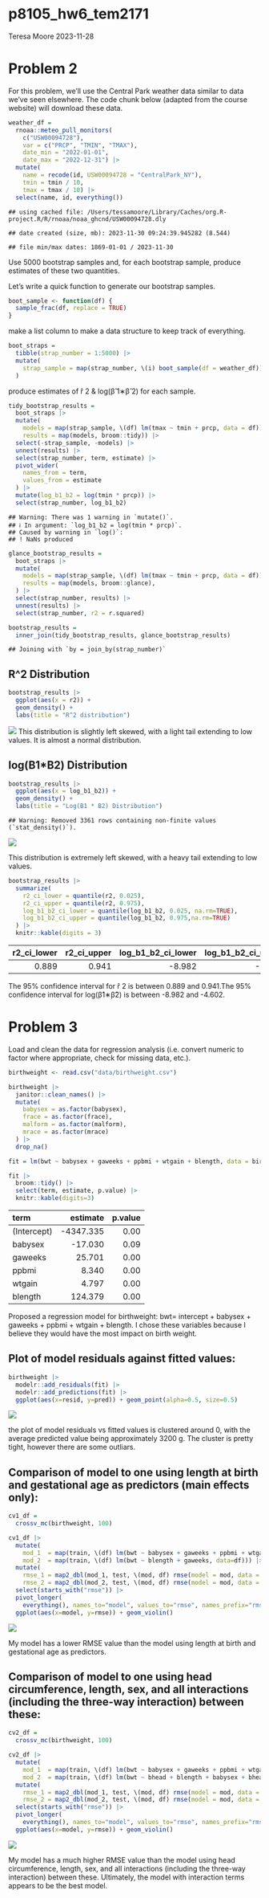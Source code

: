 p8105_hw6_tem2171
================
Teresa Moore
2023-11-28

# Problem 2

For this problem, we’ll use the Central Park weather data similar to
data we’ve seen elsewhere. The code chunk below (adapted from the course
website) will download these data.

``` r
weather_df = 
  rnoaa::meteo_pull_monitors(
    c("USW00094728"),
    var = c("PRCP", "TMIN", "TMAX"), 
    date_min = "2022-01-01",
    date_max = "2022-12-31") |>
  mutate(
    name = recode(id, USW00094728 = "CentralPark_NY"),
    tmin = tmin / 10,
    tmax = tmax / 10) |>
  select(name, id, everything())
```

    ## using cached file: /Users/tessamoore/Library/Caches/org.R-project.R/R/rnoaa/noaa_ghcnd/USW00094728.dly

    ## date created (size, mb): 2023-11-30 09:24:39.945282 (8.544)

    ## file min/max dates: 1869-01-01 / 2023-11-30

Use 5000 bootstrap samples and, for each bootstrap sample, produce
estimates of these two quantities.

Let’s write a quick function to generate our bootstrap samples.

``` r
boot_sample <- function(df) {
  sample_frac(df, replace = TRUE)
}
```

make a list column to make a data structure to keep track of everything.

``` r
boot_straps = 
  tibble(strap_number = 1:5000) |> 
  mutate(
    strap_sample = map(strap_number, \(i) boot_sample(df = weather_df))
  )
```

produce estimates of r̂ 2 & log(β̂ 1∗β̂ 2) for each sample.

``` r
tidy_bootstrap_results = 
  boot_straps |> 
  mutate(
    models = map(strap_sample, \(df) lm(tmax ~ tmin + prcp, data = df)),
    results = map(models, broom::tidy)) |> 
  select(-strap_sample, -models) |> 
  unnest(results) |>
  select(strap_number, term, estimate) |> 
  pivot_wider(
    names_from = term,
    values_from = estimate
  ) |> 
  mutate(log_b1_b2 = log(tmin * prcp)) |> 
  select(strap_number, log_b1_b2)
```

    ## Warning: There was 1 warning in `mutate()`.
    ## ℹ In argument: `log_b1_b2 = log(tmin * prcp)`.
    ## Caused by warning in `log()`:
    ## ! NaNs produced

``` r
glance_bootstrap_results =
  boot_straps |> 
  mutate(
    models = map(strap_sample, \(df) lm(tmax ~ tmin + prcp, data = df)),
    results = map(models, broom::glance),
  ) |> 
  select(strap_number, results) |> 
  unnest(results) |>
  select(strap_number, r2 = r.squared)

bootstrap_results =
  inner_join(tidy_bootstrap_results, glance_bootstrap_results)
```

    ## Joining with `by = join_by(strap_number)`

## R^2 Distribution

``` r
bootstrap_results |> 
  ggplot(aes(x = r2)) + 
  geom_density() +
  labs(title = "R^2 distribution")
```

![](p8105_hw6_tem2171_files/figure-gfm/unnamed-chunk-6-1.png)<!-- -->
This distribution is slightly left skewed, with a light tail extending
to low values. It is almost a normal distribution.

## log(B1\*B2) Distribution

``` r
bootstrap_results |> 
  ggplot(aes(x = log_b1_b2)) + 
  geom_density() +
  labs(title = "Log(B1 * B2) Distribution")
```

    ## Warning: Removed 3361 rows containing non-finite values (`stat_density()`).

![](p8105_hw6_tem2171_files/figure-gfm/unnamed-chunk-7-1.png)<!-- -->

This distribution is extremely left skewed, with a heavy tail extending
to low values.

``` r
bootstrap_results |> 
  summarize(
    r2_ci_lower = quantile(r2, 0.025),
    r2_ci_upper = quantile(r2, 0.975),
    log_b1_b2_ci_lower = quantile(log_b1_b2, 0.025, na.rm=TRUE),
    log_b1_b2_ci_upper = quantile(log_b1_b2, 0.975,na.rm=TRUE)
  ) |> 
  knitr::kable(digits = 3)
```

| r2_ci_lower | r2_ci_upper | log_b1_b2_ci_lower | log_b1_b2_ci_upper |
|------------:|------------:|-------------------:|-------------------:|
|       0.889 |       0.941 |             -8.982 |             -4.602 |

The 95% confidence interval for r̂ 2 is between 0.889 and 0.941.The 95%
confidence interval for log(β̂1∗β̂2) is between -8.982 and -4.602.

# Problem 3

Load and clean the data for regression analysis (i.e. convert numeric to
factor where appropriate, check for missing data, etc.).

``` r
birthweight <- read.csv("data/birthweight.csv")

birthweight |>
  janitor::clean_names() |>
  mutate(
    babysex = as.factor(babysex),
    frace = as.factor(frace),
    malform = as.factor(malform),
    mrace = as.factor(mrace)
  ) |>
  drop_na()
```

``` r
fit = lm(bwt ~ babysex + gaweeks + ppbmi + wtgain + blength, data = birthweight)

fit |>
  broom::tidy() |>
  select(term, estimate, p.value) |>
  knitr::kable(digits=3)
```

| term        |  estimate | p.value |
|:------------|----------:|--------:|
| (Intercept) | -4347.335 |    0.00 |
| babysex     |   -17.030 |    0.09 |
| gaweeks     |    25.701 |    0.00 |
| ppbmi       |     8.340 |    0.00 |
| wtgain      |     4.797 |    0.00 |
| blength     |   124.379 |    0.00 |

Proposed a regression model for birthweight: bwt= intercept + babysex +
gaweeks + ppbmi + wtgain + blength. I chose these variables because I
believe they would have the most impact on birth weight.

## Plot of model residuals against fitted values:

``` r
birthweight |>
  modelr::add_residuals(fit) |>
  modelr::add_predictions(fit) |>
  ggplot(aes(x=resid, y=pred)) + geom_point(alpha=0.5, size=0.5)
```

![](p8105_hw6_tem2171_files/figure-gfm/unnamed-chunk-11-1.png)<!-- -->

the plot of model residuals vs fitted values is clustered around 0, with
the average predicted value being approximately 3200 g. The cluster is
pretty tight, however there are some outliars.

## Comparison of model to one using length at birth and gestational age as predictors (main effects only):

``` r
cv1_df = 
  crossv_mc(birthweight, 100) 

cv1_df |> 
  mutate(
    mod_1  = map(train, \(df) lm(bwt ~ babysex + gaweeks + ppbmi + wtgain + blength, data = df)),
    mod_2  = map(train, \(df) lm(bwt ~ blength + gaweeks, data=df))) |> 
  mutate(
    rmse_1 = map2_dbl(mod_1, test, \(mod, df) rmse(model = mod, data = df)),
    rmse_2 = map2_dbl(mod_2, test, \(mod, df) rmse(model = mod, data = df))) |>
  select(starts_with("rmse")) |>
  pivot_longer(
    everything(), names_to="model", values_to="rmse", names_prefix="rmse_") |>
  ggplot(aes(x=model, y=rmse)) + geom_violin()
```

![](p8105_hw6_tem2171_files/figure-gfm/unnamed-chunk-12-1.png)<!-- -->

My model has a lower RMSE value than the model using length at birth and
gestational age as predictors.

## Comparison of model to one using head circumference, length, sex, and all interactions (including the three-way interaction) between these:

``` r
cv2_df = 
  crossv_mc(birthweight, 100) 

cv2_df |> 
  mutate(
    mod_1  = map(train, \(df) lm(bwt ~ babysex + gaweeks + ppbmi + wtgain + blength, data = df)),
    mod_2  = map(train, \(df) lm(bwt ~ bhead + blength + babysex + bhead*blength + bhead*babysex + blength*babysex + bhead*blength*babysex, data=df))) |>
  mutate(
    rmse_1 = map2_dbl(mod_1, test, \(mod, df) rmse(model = mod, data = df)),
    rmse_2 = map2_dbl(mod_2, test, \(mod, df) rmse(model = mod, data = df))) |>
  select(starts_with("rmse")) |>
  pivot_longer(
    everything(), names_to="model", values_to="rmse", names_prefix="rmse_") |>
  ggplot(aes(x=model, y=rmse)) + geom_violin()
```

![](p8105_hw6_tem2171_files/figure-gfm/unnamed-chunk-13-1.png)<!-- -->

My model has a much higher RMSE value than the model using head
circumference, length, sex, and all interactions (including the
three-way interaction) between these. Ultimately, the model with
interaction terms appears to be the best model.

